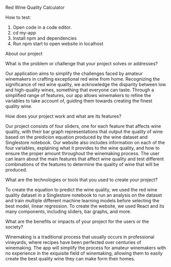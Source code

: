 Red Wine Quality Calculator

How to test:
1. Open code in a code editor.
2. cd my-app
3. Install npm and dependencies
4. Run npm start to open website in localhost


About our project


What is the problem or challenge that your project solves or addresses?

Our application aims to simplify the challenges faced by amateur winemakers in crafting exceptional red wine from home. Recognizing the significance of red wine quality, we acknowledge the disparity between low and high-quality wines, something that everyone can taste. Through a simplified range of features, our app allows winemakers to refine the variables to take account of, guiding them towards creating the finest quality wine.


How does your project work and what are its features?

Our project consists of four sliders, one for each feature that affects wine quality, with their bar graph representations that output the quality of wine based on the predicion equation produced by the wine dataset and Singlestore notebook. Our website also includes information on each of the four variables, explaining what it provides to the wine quality, and how to ensure the proper amount throughout the winemaking process. The user can learn about the main features that affect wine quality and test different combinations of the features to determine the quality of wine that will be produced.


What are the technologies or tools that you used to create your project?

To create the equation to predict the wine quality, we used the red wine quality dataset in a Singlestore notebook to run an analysis on the dataset and train multiple different machine learning models before selecting the best model, linear regression. To create the website, we used React and its many components, including sliders, bar graphs, and more. 


What are the benefits or impacts of your project for the users or the society?

Winemaking is a traditional process that usually occurs in professional vineyards, where recipes have been perfected over centuries of winemaking. The app will simplify the process for amateur winemakers with no experience in the exquisite field of winemaking, allowing them to easily create the best quality wine they can make form their homes.
